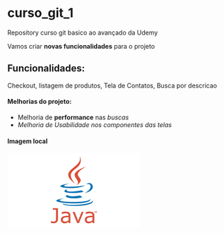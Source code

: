 # curso_git_1
Repository curso git basico ao avançado da Udemy

Vamos criar **novas funcionalidades** para o projeto

## Funcionalidades:

Checkout, listagem de produtos, Tela de Contatos, Busca por descricao

#### Melhorias do projeto:
- Melhoria de __performance__ nas *buscas*
- _Melhoria de Usabilidade nos componentes das telas_

#### Imagem local

![Logo Python](img_java.png)
